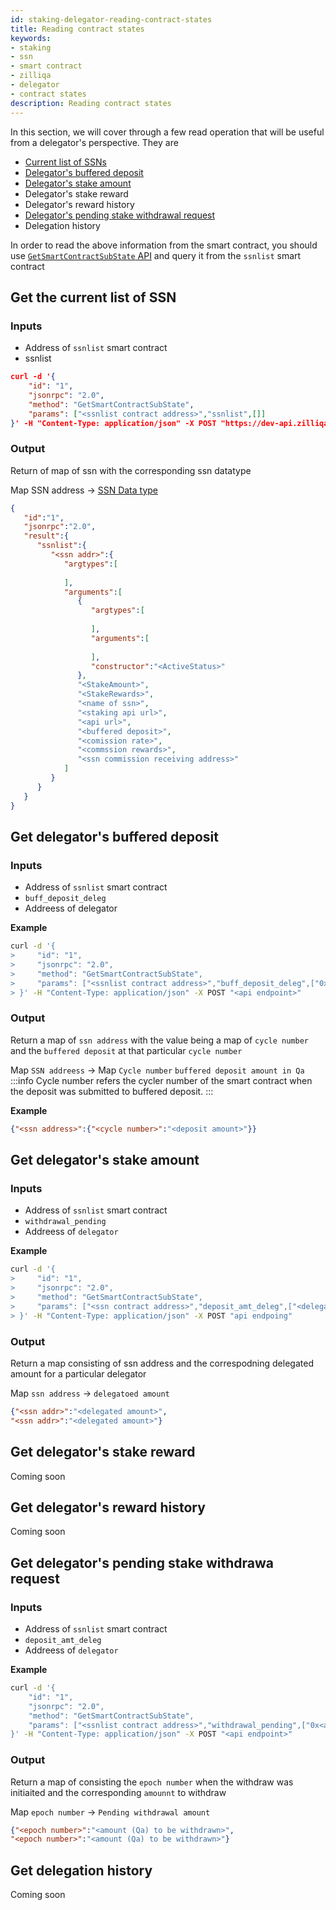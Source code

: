```yaml
---
id: staking-delegator-reading-contract-states
title: Reading contract states
keywords: 
- staking
- ssn
- smart contract
- zilliqa	
- delegator
- contract states
description: Reading contract states
---
```


In this section, we will cover through a few read operation that will be useful from a delegator's perspective.  They are

- [Current list of SSNs](#get-the-current-list-of-ssn)
- [Delegator's buffered deposit](#get-delegators-buffered-deposit)
- [Delegator's stake amount](#get-delegators-stake-amount)
- Delegator's stake reward
- Delegator's reward history
- [Delegator's pending stake withdrawal request](#get-delegators-pending-stake-withdrawa-request)
- Delegation history

In order to read the above information from the smart contract, you should use [`GetSmartContractSubState` API](https://apidocs.zilliqa.com/#getsmartcontractsubstate) and query it from the `ssnlist` smart contract

## Get the current list of SSN
### Inputs
- Address of `ssnlist` smart contract
- ssnlist

```json 
curl -d '{
    "id": "1",
    "jsonrpc": "2.0",
    "method": "GetSmartContractSubState",
    "params": ["<ssnlist contract address>","ssnlist",[]]
}' -H "Content-Type: application/json" -X POST "https://dev-api.zilliqa.com/"
```

### Output
Return of map of ssn with the corresponding ssn datatype

Map SSN address -> [SSN Data type](https://github.com/Zilliqa/staking-contract/tree/spec/contracts#data-types)

```json
{
   "id":"1",
   "jsonrpc":"2.0",
   "result":{
      "ssnlist":{
         "<ssn addr>":{
            "argtypes":[
               
            ],
            "arguments":[
               {
                  "argtypes":[
                     
                  ],
                  "arguments":[
                     
                  ],
                  "constructor":"<ActiveStatus>"
               },
               "<StakeAmount>",
               "<StakeRewards>",
               "<name of ssn>",
               "<staking api url>",
               "<api url>",
               "<buffered deposit>",
               "<comission rate>",
               "<commssion rewards>",
               "<ssn commission receiving address>"
            ]
         }
      }
   }
}
```

## Get delegator's buffered deposit
### Inputs
- Address of `ssnlist` smart contract
- `buff_deposit_deleg`
- Addreess of delegator

__Example__  
```bash
curl -d '{
>     "id": "1",
>     "jsonrpc": "2.0",
>     "method": "GetSmartContractSubState",
>     "params": ["<ssnlist contract address>","buff_deposit_deleg",["0x<address of delegator>"]]
> }' -H "Content-Type: application/json" -X POST "<api endpoint>"
```

### Output
Return a map of `ssn address` with the value being a map of `cycle number` and the `buffered deposit` at that particular `cycle number` 

Map `SSN addreess` -> Map `Cycle number` `buffered deposit amount in Qa` 
:::info
Cycle number refers the cycler number of the smart contract when the deposit was submitted to buffered deposit. 
:::

__Example__  
```json
{"<ssn address>":{"<cycle number>":"<deposit amount>"}}
```

## Get delegator's stake amount
### Inputs
- Address of `ssnlist` smart contract
- `withdrawal_pending`
- Addreess of `delegator`

__Example__  
```bash
curl -d '{
>     "id": "1",
>     "jsonrpc": "2.0",
>     "method": "GetSmartContractSubState",
>     "params": ["<ssn contract address>","deposit_amt_deleg",["<delegator address>"]]
> }' -H "Content-Type: application/json" -X POST "api endpoing"
```


### Output
Return a map consisting of ssn address and the correspodning delegated amount for a particular delegator  

Map `ssn address` -> `delegatoed amount`
```json
{"<ssn addr>":"<delegated amount>",
"<ssn addr>":"<delegated amount>"}
```

## Get delegator's stake reward
Coming soon

## Get delegator's reward history
Coming soon

## Get delegator's pending stake withdrawa request 
### Inputs
- Address of `ssnlist` smart contract
- `deposit_amt_deleg`
- Addreess of `delegator`

__Example__  
```bash
curl -d '{
    "id": "1",
    "jsonrpc": "2.0",
    "method": "GetSmartContractSubState",
    "params": ["<ssnlist contract address>","withdrawal_pending",["0x<address of delegator>"]]
}' -H "Content-Type: application/json" -X POST "<api endpoint>"

```

### Output
Return a map of consisting the `epoch number` when the withdraw was initiaited and the corresponding `amounnt` to withdraw

Map `epoch number` -> `Pending withdrawal amount`
```json
{"<epoch number>":"<amount (Qa) to be withdrawn>",
"<epoch number>":"<amount (Qa) to be withdrawn>"}
```

## Get delegation history
Coming soon 
